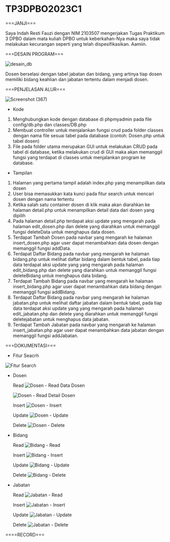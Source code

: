 # TP3DPBO2023C1

===JANJI===

Saya Indah Resti Fauzi dengan NIM 2103507 mengerjakan Tugas Praktikum 3 DPBO dalam mata kuliah DPBO untuk keberkahan-Nya maka saya tidak melakukan kecurangan seperti yang telah dispesifikasikan. Aamiin.

===DESAIN PROGRAM===

![desain_db](https://github.com/indahrf/TP3DPBO2023C1/assets/99266430/45dde99f-ad50-48eb-ad49-75c15641480a)

Dosen berselasi dengan tabel jabatan dan bidang, yang artinya tiap dosen memiliki bidang keahlian dan jabatan tertentu dalam menjadi dosen.

===PENJELASAN ALUR===

![Screenshot (367)](https://github.com/indahrf/TP3DPBO2023C1/assets/99266430/9e40595f-8db0-4c00-9144-27be3af4d6ac)

- Kode
1. Menghubungkan kode dengan database di phpmyadmin pada file config/db.php dan classes/DB.php
2. Membuat controller untuk menjalankan fungsi crud pada folder classes dengan nama file sesuai tabel pada database (contoh: Dosen.php untuk tabel dosen)
3. File pada folder utama merupakan GUI untuk melakukan CRUD pada tabel di database, ketika melakukan crud di GUI maka akan memanggil fungsi yang terdapat di classes untuk menjalankan program ke database.

- Tampilan
1. Halaman yang pertama tampil adalah index.php yang menampilkan data dosen
2. User bisa memasukkan kata kunci pada fitur search untuk mencari dosen dengan nama tertentu
3. Ketika salah satu container dosen di klik maka akan diarahkan ke halaman detail.php untuk menampilkan detail data dari dosen yang dipilih
4. Pada halaman detail.php terdapat aksi update yang mengarah pada halaman edit_dosen.php dan delete yang diarahkan untuk memanggil fungsi deleteData untuk menghapus data dosen.
5. Terdapat Tambah Dosen pada navbar yang mengarah ke halaman insert_dosen.php agar user dapat menambahkan data dosen dengan memanggil fungsi addData.
6. Terdapat Daftar Bidang pada navbar yang mengarah ke halaman bidang.php untuk melihat daftar bidang dalam bentuk tabel, pada tiap data terdapat aksi update yang yang mengarah pada halaman edit_bidang.php dan delete yang diarahkan untuk memanggil fungsi deleteBidang untuk menghapus data bidang.
7. Terdapat Tambah Bidang pada navbar yang mengarah ke halaman insert_bidang.php agar user dapat menambahkan data bidang dengan memanggil fungsi addBidang.
8. Terdapat Daftar Bidang pada navbar yang mengarah ke halaman jabatan.php untuk melihat daftar jabatan dalam bentuk tabel, pada tiap data terdapat aksi update yang yang mengarah pada halaman edit_jabatan.php dan delete yang diarahkan untuk memanggil fungsi deletejabatan untuk menghapus data jabatan.
9. Terdapat Tambah Jabatan pada navbar yang mengarah ke halaman insert_jabatan.php agar user dapat menambahkan data jabatan dengan memanggil fungsi addJabatan.

===DOKUMENTASI===

- Fitur Seacrh

![Fitur Search](https://github.com/indahrf/TP3DPBO2023C1/assets/99266430/8757bb4a-6967-4082-9705-07981be431b1)

- Dosen

  Read
  ![Dosen - Read Data Dosen](https://github.com/indahrf/TP3DPBO2023C1/assets/99266430/9b065e7e-57bd-4266-a177-119818abcb54)

  ![Dosen - Read Detail Dosen](https://github.com/indahrf/TP3DPBO2023C1/assets/99266430/0dac920f-0eaf-476b-a47c-e4d05e322491)

  Insert
  ![Dosen - Insert](https://github.com/indahrf/TP3DPBO2023C1/assets/99266430/8e25debf-ab1f-40dd-ac5c-f9fc1cd6e86f)

  Update
  ![Dosen - Update](https://github.com/indahrf/TP3DPBO2023C1/assets/99266430/c04cb50e-7746-4adb-9e87-b127efe6c131)

  Delete
  ![Dosen - Delete](https://github.com/indahrf/TP3DPBO2023C1/assets/99266430/f107c897-9ae5-44fe-8cea-5f2d64965bc9)

- Bidang

  Read
  ![Bidang - Read](https://github.com/indahrf/TP3DPBO2023C1/assets/99266430/82cdd9a0-d485-4318-8b58-64c9934960ed)
  
  Insert
  ![Bidang - Insert](https://github.com/indahrf/TP3DPBO2023C1/assets/99266430/f468f144-d2a1-47e2-9553-44d4b5fdc889)

  Update
  ![Bidang - Update](https://github.com/indahrf/TP3DPBO2023C1/assets/99266430/4b5fe175-67ed-4b6e-9f6f-a4d61a560827)

  Delete
  ![Bidang - Delete](https://github.com/indahrf/TP3DPBO2023C1/assets/99266430/e01400c6-5eef-4f47-bffe-a90678596020)

- Jabatan

  Read
  ![Jabatan - Read](https://github.com/indahrf/TP3DPBO2023C1/assets/99266430/823c5891-cc45-48a8-a70f-e4ad3c38e496)

  Insert
  ![Jabatan - Insert](https://github.com/indahrf/TP3DPBO2023C1/assets/99266430/a97488e0-a4e3-46a1-a49e-841695310c53)
  
  Update
  ![Jabatan - Update](https://github.com/indahrf/TP3DPBO2023C1/assets/99266430/ce535620-528c-4e0a-b8b2-57981ca1359f)

  Delete
  ![Jabatan - Delete](https://github.com/indahrf/TP3DPBO2023C1/assets/99266430/2e776101-866f-4237-b448-0776d580c7c5)
  
  
====RECORD===
